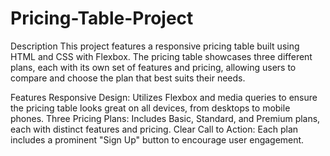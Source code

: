 # Pricing-Table-Project

Description
This project features a responsive pricing table built using HTML and CSS with Flexbox. The pricing table showcases three different plans, each with its own set of features and pricing, allowing users to compare and choose the plan that best suits their needs.

Features
Responsive Design: Utilizes Flexbox and media queries to ensure the pricing table looks great on all devices, from desktops to mobile phones.
Three Pricing Plans: Includes Basic, Standard, and Premium plans, each with distinct features and pricing.
Clear Call to Action: Each plan includes a prominent "Sign Up" button to encourage user engagement.
